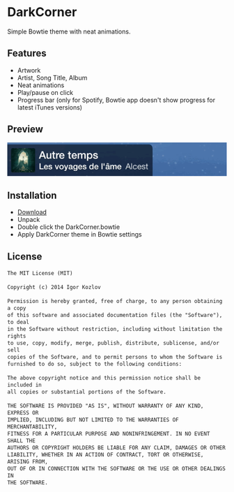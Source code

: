 # DarkCorner

Simple Bowtie theme with neat animations.

## Features

* Artwork
* Artist, Song Title, Album
* Neat animations
* Play/pause on click
* Progress bar (only for Spotify, Bowtie app doesn't show progress for latest iTunes versions)

## Preview

![](preview.gif)

## Installation

* [Download](https://github.com/Igor10k/DarkCorner.bowtie/archive/master.zip)
* Unpack
* Double click the DarkCorner.bowtie
* Apply DarkCorner theme in Bowtie settings

## License

```
The MIT License (MIT)

Copyright (c) 2014 Igor Kozlov

Permission is hereby granted, free of charge, to any person obtaining a copy
of this software and associated documentation files (the "Software"), to deal
in the Software without restriction, including without limitation the rights
to use, copy, modify, merge, publish, distribute, sublicense, and/or sell
copies of the Software, and to permit persons to whom the Software is
furnished to do so, subject to the following conditions:

The above copyright notice and this permission notice shall be included in
all copies or substantial portions of the Software.

THE SOFTWARE IS PROVIDED "AS IS", WITHOUT WARRANTY OF ANY KIND, EXPRESS OR
IMPLIED, INCLUDING BUT NOT LIMITED TO THE WARRANTIES OF MERCHANTABILITY,
FITNESS FOR A PARTICULAR PURPOSE AND NONINFRINGEMENT. IN NO EVENT SHALL THE
AUTHORS OR COPYRIGHT HOLDERS BE LIABLE FOR ANY CLAIM, DAMAGES OR OTHER
LIABILITY, WHETHER IN AN ACTION OF CONTRACT, TORT OR OTHERWISE, ARISING FROM,
OUT OF OR IN CONNECTION WITH THE SOFTWARE OR THE USE OR OTHER DEALINGS IN
THE SOFTWARE.
```
